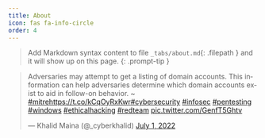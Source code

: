 ```yaml
---
title: About
icon: fas fa-info-circle
order: 4
---
```


> Add Markdown syntax content to file `_tabs/about.md`{: .filepath } and it will show up on this page.
{: .prompt-tip }

<blockquote class="twitter-tweet" data-dnt="true" data-theme="dark"><p lang="en" dir="ltr">Adversaries may attempt to get a listing of domain accounts. This information can help adversaries determine which domain accounts exist to aid in follow-on behavior. ~ <a href="https://twitter.com/hashtag/mitre?src=hash&amp;ref_src=twsrc%5Etfw">#mitre</a><a href="https://t.co/kCqOyRxKwr">https://t.co/kCqOyRxKwr</a><a href="https://twitter.com/hashtag/cybersecurity?src=hash&amp;ref_src=twsrc%5Etfw">#cybersecurity</a> <a href="https://twitter.com/hashtag/infosec?src=hash&amp;ref_src=twsrc%5Etfw">#infosec</a> <a href="https://twitter.com/hashtag/pentesting?src=hash&amp;ref_src=twsrc%5Etfw">#pentesting</a> <a href="https://twitter.com/hashtag/windows?src=hash&amp;ref_src=twsrc%5Etfw">#windows</a> <a href="https://twitter.com/hashtag/ethicalhacking?src=hash&amp;ref_src=twsrc%5Etfw">#ethicalhacking</a> <a href="https://twitter.com/hashtag/redteam?src=hash&amp;ref_src=twsrc%5Etfw">#redteam</a> <a href="https://t.co/GenfT5Ghtv">pic.twitter.com/GenfT5Ghtv</a></p>&mdash; Khalid Maina (@_cyberkhalid) <a href="https://twitter.com/_cyberkhalid/status/1542678184344227840?ref_src=twsrc%5Etfw">July 1, 2022</a></blockquote> <script async src="https://platform.twitter.com/widgets.js" charset="utf-8"></script> 
